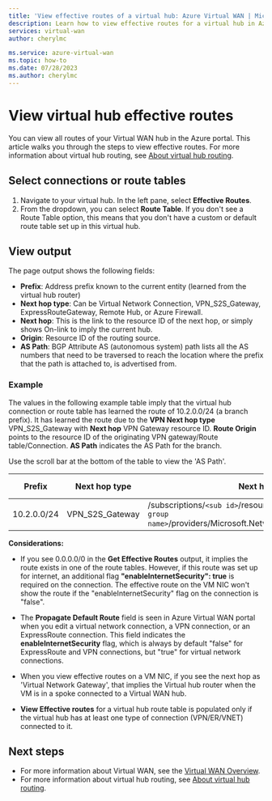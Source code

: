 ```yaml
---
title: 'View effective routes of a virtual hub: Azure Virtual WAN | Microsoft Docs'
description: Learn how to view effective routes for a virtual hub in Azure Virtual WAN.
services: virtual-wan
author: cherylmc

ms.service: azure-virtual-wan
ms.topic: how-to
ms.date: 07/28/2023
ms.author: cherylmc
---
```


# View virtual hub effective routes

You can view all routes of your Virtual WAN hub in the Azure portal. This article walks you through the steps to view effective routes. For more information about virtual hub routing, see [About virtual hub routing](about-virtual-hub-routing.md).

## <a name="routing"></a>Select connections or route tables

1. Navigate to your virtual hub. In the left pane, select **Effective Routes**.
1. From the dropdown, you can select **Route Table**. If you don't see a Route Table option, this means that you don't have a custom or default route table set up in this virtual hub.

## <a name="output"></a>View output

The page output shows the following fields:

* **Prefix**: Address prefix known to the current entity (learned from the virtual hub router)
* **Next hop type**: Can be Virtual Network Connection, VPN_S2S_Gateway, ExpressRouteGateway, Remote Hub, or Azure Firewall.
* **Next hop**: This is the link to the resource ID of the next hop, or simply shows On-link to imply the current hub.
* **Origin**: Resource ID of the routing source.
* **AS Path**: BGP Attribute AS (autonomous system) path lists all the AS numbers that need to be traversed to reach the location where the prefix that the path is attached to, is advertised from.

### <a name="example"></a>Example

The values in the following example table imply that the virtual hub connection or route table has learned the route of 10.2.0.0/24 (a branch prefix). It has learned the route due to the **VPN Next hop type** VPN_S2S_Gateway with **Next hop** VPN Gateway resource ID. **Route Origin** points to the resource ID of the originating VPN gateway/Route table/Connection. **AS Path** indicates the AS Path for the branch.

Use the scroll bar at the bottom of the table to view the 'AS Path'.

| **Prefix** |  **Next hop type** | **Next hop** |  **Route Origin** |**AS Path** |
| ---        | ---                | ---          | ---               | ---         |
| 10.2.0.0/24| VPN_S2S_Gateway |/subscriptions/`<sub id>`/resourceGroups/`<resource group name>`/providers/Microsoft.Network/vpnGateways/vpngw|/subscriptions/`<sub id>`/resourceGroups/`<resource group name>`/providers/Microsoft.Network/vpnGateways/vpngw| 20000|

**Considerations:**

* If you see 0.0.0.0/0 in the **Get Effective Routes** output, it implies the route exists in one of the route tables. However, if this route was set up for internet, an additional flag **"enableInternetSecurity": true** is required on the connection. The effective route on the VM NIC won't show the route if the "enableInternetSecurity" flag on the connection is "false".

* The **Propagate Default Route** field is seen in Azure Virtual WAN portal when you edit a virtual network connection, a VPN connection, or an ExpressRoute connection. This field indicates the **enableInternetSecurity** flag, which is always by default "false" for ExpressRoute and VPN connections, but "true" for virtual network connections.

* When you view effective routes on a VM NIC, if you see the next hop as 'Virtual Network Gateway', that implies the Virtual hub router when the VM is in a spoke connected to a Virtual WAN hub.

* **View Effective routes** for a virtual hub route table is populated only if the virtual hub has at least one type of connection (VPN/ER/VNET) connected to it.

## Next steps

* For more information about Virtual WAN, see the [Virtual WAN Overview](virtual-wan-about.md).
* For more information about virtual hub routing, see [About virtual hub routing](about-virtual-hub-routing.md).
